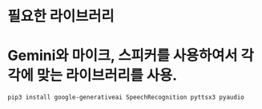 # 필요한 라이브러리
# Gemini와 마이크, 스피커를 사용하여서 각각에 맞는 라이브러리를 사용.
```
pip3 install google-generativeai SpeechRecognition pyttsx3 pyaudio
```